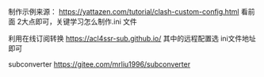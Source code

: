 制作示例来源：
https://yattazen.com/tutorial/clash-custom-config.html
看前面 2大点即可，关键学习怎么制作.ini 文件


利用在线订阅转换 
https://acl4ssr-sub.github.io/
其中的远程配置选 ini文件地址即可


subconverter
https://gitee.com/mrliu1996/subconverter
